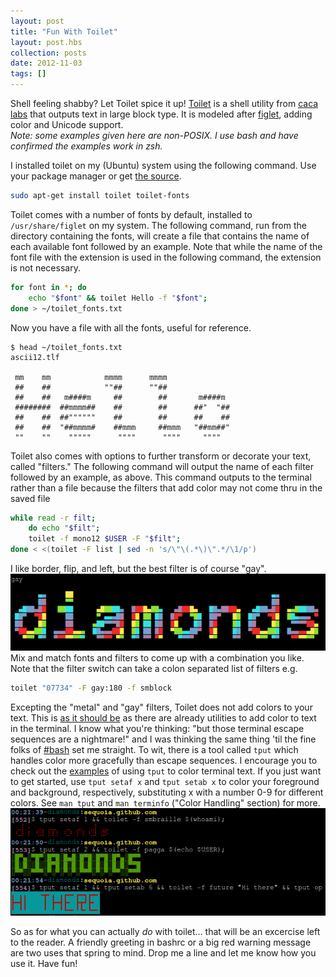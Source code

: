 ```yaml
---
layout: post
title: "Fun With Toilet"
layout: post.hbs
collection: posts
date: 2012-11-03
tags: []
---
```

Shell feeling shabby? Let Toilet spice it up! [Toilet](http://caca.zoy.org/wiki/toilet) is a shell utility from [caca labs](http://caca.zoy.org/) that outputs text in large block type.  It is modeled after [figlet](http://www.figlet.org/), adding color and Unicode support.<br>
*Note: some examples given here are non-POSIX. I use bash and have confirmed the examples work in zsh.*

I installed toilet on my (Ubuntu) system using the following command.  Use your package manager or get [the source](http://caca.zoy.org/wiki/toilet).

```sh
sudo apt-get install toilet toilet-fonts
```

Toilet comes with a number of fonts by default, installed to `/usr/share/figlet` on my system.  The following command, run from the directory containing the fonts, will create a file that contains the name of each available font followed by an example.  Note that while the name of the font file with the extension is used in the following command, the extension is not necessary.

```sh
for font in *; do
	echo "$font" && toilet Hello -f "$font";
done > ~/toilet_fonts.txt
```

Now you have a file with all the fonts, useful for reference.

```nohighlight
$ head ~/toilet_fonts.txt
ascii12.tlf

 mm    mm            mmmm      mmmm
 ##    ##            ""##      ""##
 ##    ##   m####m     ##        ##       m####m
 ########  ##mmmm##    ##        ##      ##"  "##
 ##    ##  ##""""""    ##        ##      ##    ##
 ##    ##  "##mmmm#    ##mmm     ##mmm   "##mm##"
 ""    ""    """""      """"      """"     """"
```

Toilet also comes with options to further transform or decorate your text, called "filters."  The following command will output the name of each filter followed by an example, as above.  This command outputs to the terminal rather than a file because the filters that add color may not come thru in the saved file

```sh
while read -r filt;
	do echo "$filt";
	toilet -f mono12 $USER -F "$filt";
done < <(toilet -F list | sed -n 's/\"\(.*\)\".*/\1/p')
```

I like border, flip, and left, but the best filter is of course "gay".
![the word "diamonds" in block text with the "gay" filter applied](/img/gay_filter.png)
Mix and match fonts and filters to come up with a combination you like.  Note that the filter switch can take a colon separated list of filters e.g. 

```sh
toilet "07734" -F gay:180 -f smblock
```

Excepting the "metal" and "gay" filters, Toilet does not add colors to your text.  This is [as it should be](http://en.wikipedia.org/wiki/Unix_philosophy#McIlroy:_A_Quarter_Century_of_Unix) as there are already utilities to add color to text in the terminal.  I know what you're thinking: "but those terminal escape sequences are a nightmare!" and I was thinking the same thing 'til the fine folks of [#bash](http://irc.lc/freenode/bash/diamonds_sent_me) set me straight.  To wit, there is a tool called `tput` which handles color more gracefully than escape sequences.  I encourage you to check out the [examples](http://bash.cumulonim.biz/BashFAQ%282f%29037.html) of using `tput` to color terminal text.  If you just want to get started, use `tput setaf x` and `tput setab x` to color your foreground and background, respectively, substituting x with a number 0-9 for different colors.  See `man tput` and `man terminfo` ("Color Handling" section) for more.
![examples of using tput with toilet](/img/tput_toilet.png)

So as for what you can actually *do* with toilet... that will be an excercise left to the reader.  A friendly greeting in bashrc or a big red warning message are two uses that spring to mind.  Drop me a line and let me know how you use it.  Have fun!
